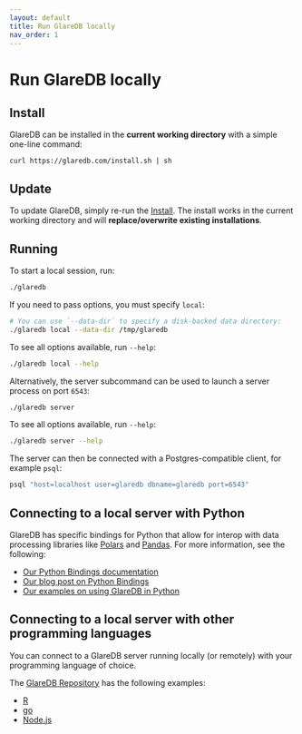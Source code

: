 ```yaml
---
layout: default
title: Run GlareDB locally
nav_order: 1
---
```


# Run GlareDB locally

## Install

GlareDB can be installed in the **current working directory** with a simple one-line
command:

```console
curl https://glaredb.com/install.sh | sh
```

## Update

To update GlareDB, simply re-run the [Install](#install). The install works in
the current working directory and will **replace/overwrite existing installations**.

## Running

To start a local session, run:

```sh
./glaredb
```

If you need to pass options, you must specify `local`:

```sh
# You can use `--data-dir` to specify a disk-backed data directory:
./glaredb local --data-dir /tmp/glaredb
```

To see all options available, run `--help`:

```sh
./glaredb local --help
```

Alternatively, the server subcommand can be used to launch a server process on
port `6543`:

```sh
./glaredb server
```

To see all options available, run `--help`:

```sh
./glaredb server --help
```

The server can then be connected with a Postgres-compatible client, for example
`psql`:

```sh
psql "host=localhost user=glaredb dbname=glaredb port=6543"
```

## Connecting to a local server with Python

GlareDB has specific bindings for Python that allow for interop with data
processing libraries like [Polars] and [Pandas]. For more information, see the
following:

- [Our Python Bindings documentation]
- [Our blog post on Python Bindings]
- [Our examples on using GlareDB in Python]

## Connecting to a local server with other programming languages

You can connect to a GlareDB server running locally (or remotely) with your
programming language of choice.

The [GlareDB Repository] has the following examples:

- [R]
- [go]
- [Node.js]

[Pandas]: https://github.com/pandas-dev/pandas
[Polars]: https://github.com/pola-rs/polars
[Our Python Bindings documentation]: /glaredb/python/
[Our blog post on Python Bindings]: https://glaredb.com/blog/working-with-python
[Our examples on using GlareDB in Python]: https://github.com/GlareDB/glaredb/tree/main/py-glaredb/examples
[GlareDB Repository]: https://github.com/GlareDB/glaredb
[R]: https://github.com/GlareDB/glaredb/tree/main/examples/R
[go]: https://github.com/GlareDB/glaredb/tree/main/examples/go
[Node.js]: https://github.com/GlareDB/glaredb/tree/main/examples/typescript
